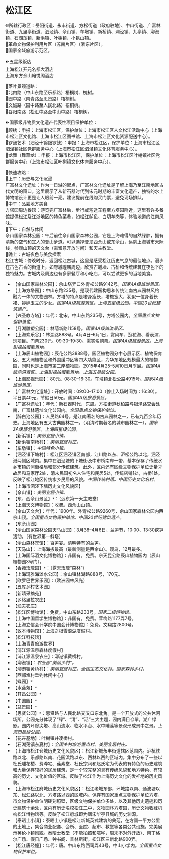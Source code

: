 # 松江区  
🌐所辖行政区：岳阳街道、永丰街道、方松街道（政府驻地）、中山街道、广富林街道、九里亭街道、泗泾镇、佘山镇、车墩镇、新桥镇、洞泾镇、九亭镇、泖港镇、石湖荡镇、新浜镇、叶榭镇、小昆山镇。  
🚩革命文物保护利用片区（苏南片区）（浙东片区）。  
🚩国家全域旅游示范区。  

⏩五星级饭店  
上海松江开元名都大酒店  
上海东方佘山翰悦阁酒店  

🧭落叶景观道路：  
🔸北内路（中山东路至乐都路）梧桐树、槐树。  
🔸园中路（南青路至思贤路）梧桐树。  
🔸文诚路（园中路至人民北路）梧桐树。  
🔸谷阳南路（松汇中路至中山中路）梧桐树。  

⏩国家级非物质文化遗产代表性项目保护单位：  
🔸顾绣：申报：上海市松江区，保护单位：上海市松江区人文松江活动中心（上海市松江区文化馆、上海市松江区图书馆、上海市松江区文化资源配送中心）。  
🔸锣鼓艺术（泗泾十锦细锣鼓）：申报：上海市松江区，保护单位：上海市松江区泗泾镇社区党群服务中心（上海市松江区泗泾镇文化体育服务中心）。  
🔸龙舞（舞草龙）：申报：上海市松江区，保护单位：上海市松江区叶榭镇社区党群服务中心（上海市松江区叶榭镇文化体育服务中心）。  

🧭快速攻略：  
🔸上午：历史与文化沉浸  
广富林文化遗址：作为一日游的起点，广富林文化遗址是了解上海乃至江南地区古代文明的窗口。这里展示了从新石器时代到宋元时期的丰富文化遗产，独特的水上博物馆设计更是让人眼前一亮。建议提前在线购买门票，避免现场排队。  
🔸中午：品尝地方美食  
方塔园周边餐馆：游览完广富林后，步行或短途车程至方塔园附近，这里有许多餐馆提供松江及江浙地区的特色菜肴，如松江鲈鱼、白切羊肉等，体验地道的江南风味。  
🔸下午：自然与休闲  
佘山国家森林公园：午后前往佘山国家森林公园，它是上海难得的自然绿肺，拥有清新的空气和宜人的登山步道。可以选择登顶西佘山或东佘山，远眺上海城市天际线，参观山顶的天文台（需留意开放时间）和天主教堂。  
🔸晚上：古城夜色与美食探索  
松江古城：傍晚时分，返回松江古城，这里是感受松江历史气息的最佳地点。漫步在古色古香的街道上，如府城隍庙周边，欣赏古城墙、古桥和传统建筑在夜色下的独特魅力。古城内及周边也有多家餐厅和小吃店，可以尝试更多的当地美食。  

* 【佘山国家森林公园】：佘山塔弄口外青松公路9142号。*国家4A级旅游景区。*  
* 【上海方塔园】：中山东路235号。是现代建园构思和传统江南古典园林风格融为一体的文物园林。方塔的特点是塔身瘦长，塔檐宽大，犹似一位身着长裙、婷婷玉立的少女。*国家4A级旅游景区。上海五星级公园。中国20世纪建筑遗产。*  
* 【兴圣教寺塔】：年代：北宋。中山东路235号，方塔公园内。*全国重点文物保护单位。*  
* 【月湖雕塑公园】：林荫新路1158号。*国家4A级旅游景区。*  
* 【上海欢乐谷】：林湖路888号。4月4日–6月1日，赏风车、逛花海、看表演、玩项目。门票230元。09:30–19:30。需实名购票。*国家4A级旅游景区。上海影视拍摄取景地。*  
* 【上海辰山植物园】：辰花公路3888号。园区植物园分中心展示区、植物保育区、五大洲植物区和外围缓冲区等四大功能区，为华东地区规模最大的植物园，同时也是上海市第二座植物园。2015年4月25–5月10日月季展。*国家4A级旅游景区。上海影视拍摄取景地。上海五星级公园。*  
* 【上海影视乐园】：80元。08:30–16:30。车墩镇北松公路4915号。*国家4A级旅游景区。*  
* 【广富林文化遗址】：开放时间：09:00–17:00（停止入场时间为：16:30）。平日票40元，节假日50元。*国家4A级旅游景区。*  
* 【广富林遗址】：年代：新石器时代、东周。方松街道秋柏路与银泽路交会处南，广富林遗址文化公园内。*全国重点文物保护单位。*  
* 【醉白池公园】：人民路64号。是江南著名的古典园林之一，已有九百余年历史。上海地区有五大古典园林之一。（明清时期著名的城市园林之一）。*国家3A级旅游景区。上海四星级公园。*  
* 【新浜镇】：*美丽宜居小镇。*  
* 【新浜镇南杨村】：*美丽宜居村庄。*  
* 【车墩镇】：*中国特色小镇。*  
* 【泗泾镇下塘村】：松江区泗泾镇区南部，江川路以东、沪松公路以北，泗泾港两侧区域内。集中在泗泾塘的下塘街及中市桥南岸一带，基本保存了传统水乡市镇的河街格局和部分传统建筑。此外，区内还有区级文物保护单位史量才故居和马家厅2处，清末民国初名人住宅和民居5处，传统店铺1处，古桥1处。反映了松江地区传统水乡民居的风貌。*中国传统村落。中国历史文化名村。*  
* 【上海市泗泾下塘历史文化风貌区】  
* 【佘山镇】：*美丽宜居小镇。*  
* 【东、西佘山景区】`*`：（远东第一天主教堂）  
* 【上海天文博物馆】：收费。西佘山山顶。  
* 【佘山天文台】：年代：1900年。外青松公路9260号，佘山国家森林公园内西佘山顶。*全国重点文物保护单位。中国20世纪建筑遗产。*  
* 【东佘山园】  
* 【佘山国家森林公园天马山园】：3月38–4月6日，兰笋节，10:00、13:30挖笋活动。（有世界第一斜塔）  
* 【佘山森林宾馆】：百笋宴。清明特有的兰笋。  
* 【天马山】：上海海拔最高（最新测量是西佘山）。观鸟，12月最多。  
* 【上海国际酒文化博物馆】：非国有，免费。佘天昆公路辰山植物园内（辰山植物园3号门）。  
* 【香薇玫瑰园】`*`：（露天玫瑰“森林”）  
* 【上海玛雅海滩水公园】：佘山镇林湖路888号，170元。  
* 【欧罗巴世界乐园】：（欧洲园林风光）  
* 【五库乡村艺术园】  
* 【新晴采摘苑】  
* 【乡格里拉农庄】  
* 【渔夫农庄】  
* 【松江区博物馆】：免费。中山东路233号。*国家二级博物馆。*  
* 【上海中国留学生博物馆】：非国有，免费。茸梅路1177弄7号。  
* 【上海立信会计学院中国会计博物馆】：免费。文翔路2800号。  
* 【敦本博物馆】：上海之根雪浪湖度假村。  
* 【松江科技馆】  
* 【上海青青旅游世界】  
* 【浦江源温泉森林度假村】  
* 【浦江源温泉农庄】：泖港镇黄桥村。  
* 【泖港镇】：*农业部“美丽乡村”。*  
* 【泖港镇黄桥村】：*美丽宜居村庄。全国生态文化村。国家森林乡村。*  
* 【西部渔村垂钓休闲中心】  
* 【蝶园】`*`  
* 【水荟苑】`*`  
* 【其昌公园】`*`  
* 【巾国园】`*`  
* 【盆景园】`*`  
* 【思贤公园】`*`：思贤路与人民北路交叉口东北角。是一个开放式的公共休闲场所。公园充分体现了“绿”、“清”、“活”三大主题，园内满目仓翠，湖广绿影。园内环廊尖塔、高山流水、临水平台、水中睡莲等景观形成景中之景。*上海四星级公园。*  
* 【花卉基地】：叶榭镇井凌桥村。  
* 【石湖荡镇东夏村】：*全国乡村旅游重点村。美丽宜居村庄。*  
* 【上海市松江仓城历史文化风貌区】：松江新城永丰街道辖区范围内。沪杭铁路以北、乐都路以南、花园浜路以东、西林以西的区域内。集中分布了一些以杜氏雕花楼、费晔宅、葆素堂、杜氏宗祠和赵氏宅为代表的有特色的历史建筑和大量保存较好的民居建筑，是一个较完整的具有传统风貌和地方特色、有较高的历史、文化价值的区域。反映了松江作为上海历史文化的发祥地的历史风貌。  
* 【上海市松江府城历史文化风貌区】：松江老城东部，环城路以南、通波塘以东、松汇路以北、方塔路以西的区域内。保存有国家重点文物保护单位方塔，市文物保护单位明砖刻照壁，区级文物保护单位多处，以及其他历史遗迹和历史建筑十余处，区内有历史名校松江二中，文物园林方塔园，历史文物收藏机构松江博物馆等。反映了松江府城即为唐宋华亭县城的历史渊源。  
* 【泰晤士小镇】：泰晤士小镇是松江新城英式建筑的典范，在方圆一平方公里的土地上，集合商业配套、会所、医院、超市、教堂等各类公共设施，完美展示英伦小镇风貌。泰晤士教堂（不能拍照和喧哗，周末不对外开放）、南丁格尔广场、假日广场、钟书阁、普林斯街。松江区三新北路900弄。  
* 【松江唐经幢】：年代：唐。中山东路西司弄43号，中山小学内。*全国重点文物保护单位。*  
<!-- Last processed: 2025-07-22 03:44:22 -->
